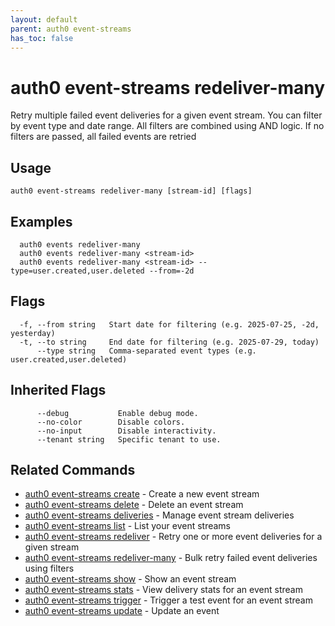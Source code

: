 ```yaml
---
layout: default
parent: auth0 event-streams
has_toc: false
---
```

# auth0 event-streams redeliver-many

Retry multiple failed event deliveries for a given event stream. 
You can filter by event type and date range. 
All filters are combined using AND logic. 
If no filters are passed, all failed events are retried

## Usage
```
auth0 event-streams redeliver-many [stream-id] [flags]
```

## Examples

```
  auth0 events redeliver-many
  auth0 events redeliver-many <stream-id>
  auth0 events redeliver-many <stream-id> --type=user.created,user.deleted --from=-2d
```


## Flags

```
  -f, --from string   Start date for filtering (e.g. 2025-07-25, -2d, yesterday)
  -t, --to string     End date for filtering (e.g. 2025-07-29, today)
      --type string   Comma-separated event types (e.g. user.created,user.deleted)
```


## Inherited Flags

```
      --debug           Enable debug mode.
      --no-color        Disable colors.
      --no-input        Disable interactivity.
      --tenant string   Specific tenant to use.
```


## Related Commands

- [auth0 event-streams create](auth0_event-streams_create.md) - Create a new event stream
- [auth0 event-streams delete](auth0_event-streams_delete.md) - Delete an event stream
- [auth0 event-streams deliveries](auth0_event-streams_deliveries.md) - Manage event stream deliveries
- [auth0 event-streams list](auth0_event-streams_list.md) - List your event streams
- [auth0 event-streams redeliver](auth0_event-streams_redeliver.md) - Retry one or more event deliveries for a given stream
- [auth0 event-streams redeliver-many](auth0_event-streams_redeliver-many.md) - Bulk retry failed event deliveries using filters
- [auth0 event-streams show](auth0_event-streams_show.md) - Show an event stream
- [auth0 event-streams stats](auth0_event-streams_stats.md) - View delivery stats for an event stream
- [auth0 event-streams trigger](auth0_event-streams_trigger.md) - Trigger a test event for an event stream
- [auth0 event-streams update](auth0_event-streams_update.md) - Update an event


